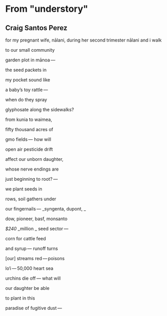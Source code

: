 # From "understory"
## Craig Santos Perez
for my pregnant wife, nālani, during her second trimester
nālani and
i walk

to our
small community

garden plot
in mānoa —

the seed
packets in

my pocket
sound like

a baby’s
toy rattle —

when do
they spray

glyphosate along
the sidewalks?

from kunia
to waimea,

fifty thousand
acres of

gmo fields —
how will

open air
pesticide drift

affect our
unborn daughter,

whose nerve
endings are

just beginning
to root? —

we plant
seeds in

rows, soil
gathers under

our fingernails —
 _syngenta, dupont,
_

dow, pioneer,
basf, monsanto

 _$240_ _million
_
seed sector —

corn for
cattle feed

and syrup —
runoff turns

[our] streams
red — poisons

lo‘i — 50,000
heart sea

urchins die off —
what will

our daughter
be able

to plant
in this

paradise of
fugitive dust —